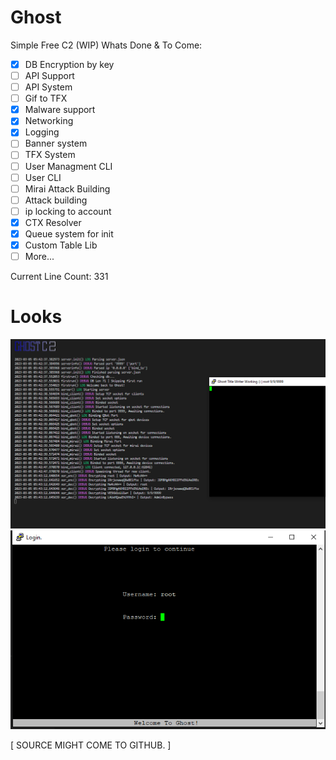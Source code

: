 # Ghost
Simple Free C2 (WIP) 
Whats Done & To Come:
- [x] DB Encryption by key
- [ ] API Support
- [ ] API System
- [ ] Gif to TFX
- [x] Malware support
- [x] Networking
- [x] Logging
- [ ] Banner system
- [ ] TFX System
- [ ] User Managment CLI
- [ ] User CLI
- [ ] Mirai Attack Building
- [ ] Attack building
- [ ] ip locking to account
- [x] CTX Resolver
- [x] Queue system for init
- [x] Custom Table Lib
- [ ] More...

Current Line Count: 331
# Looks
![DevImage](https://raw.githubusercontent.com/N0B0DY7198/Ghost/main/indev.PNG)
![DevImage2](https://raw.githubusercontent.com/N0B0DY7198/Ghost/main/login.PNG)


[     SOURCE MIGHT COME TO GITHUB.    ]
